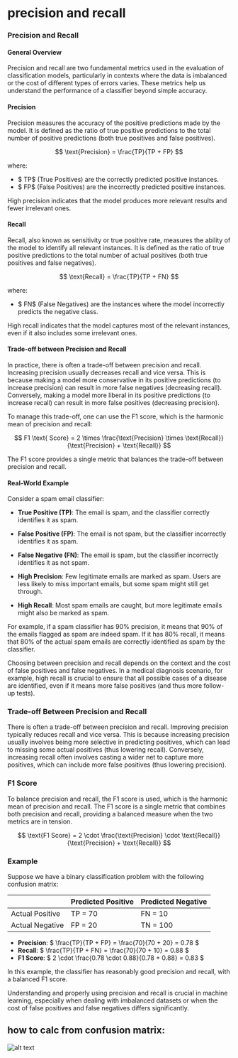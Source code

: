 # precision and recall

### Precision and Recall

#### General Overview

Precision and recall are two fundamental metrics used in the evaluation of classification models, particularly in contexts where the data is imbalanced or the cost of different types of errors varies. These metrics help us understand the performance of a classifier beyond simple accuracy.

#### Precision

Precision measures the accuracy of the positive predictions made by the model. It is defined as the ratio of true positive predictions to the total number of positive predictions (both true positives and false positives).

$$
\text{Precision} = \frac{TP}{TP + FP}
$$

where:
- $ TP$  (True Positives) are the correctly predicted positive instances.
- $ FP$  (False Positives) are the incorrectly predicted positive instances.

High precision indicates that the model produces more relevant results and fewer irrelevant ones.

#### Recall

Recall, also known as sensitivity or true positive rate, measures the ability of the model to identify all relevant instances. It is defined as the ratio of true positive predictions to the total number of actual positives (both true positives and false negatives).

$$
\text{Recall} = \frac{TP}{TP + FN}
$$

where:
- $ FN$  (False Negatives) are the instances where the model incorrectly predicts the negative class.

High recall indicates that the model captures most of the relevant instances, even if it also includes some irrelevant ones.

#### Trade-off between Precision and Recall

In practice, there is often a trade-off between precision and recall. Increasing precision usually decreases recall and vice versa. This is because making a model more conservative in its positive predictions (to increase precision) can result in more false negatives (decreasing recall). Conversely, making a model more liberal in its positive predictions (to increase recall) can result in more false positives (decreasing precision).

To manage this trade-off, one can use the F1 score, which is the harmonic mean of precision and recall:

$$
F1 \text{ Score} = 2 \times \frac{\text{Precision} \times \text{Recall}}{\text{Precision} + \text{Recall}}
$$

The F1 score provides a single metric that balances the trade-off between precision and recall.

#### Real-World Example

Consider a spam email classifier:

- **True Positive (TP)**: The email is spam, and the classifier correctly identifies it as spam.
- **False Positive (FP)**: The email is not spam, but the classifier incorrectly identifies it as spam.
- **False Negative (FN)**: The email is spam, but the classifier incorrectly identifies it as not spam.

- **High Precision**: Few legitimate emails are marked as spam. Users are less likely to miss important emails, but some spam might still get through.
- **High Recall**: Most spam emails are caught, but more legitimate emails might also be marked as spam.

For example, if a spam classifier has 90% precision, it means that 90% of the emails flagged as spam are indeed spam. If it has 80% recall, it means that 80% of the actual spam emails are correctly identified as spam by the classifier.

Choosing between precision and recall depends on the context and the cost of false positives and false negatives. In a medical diagnosis scenario, for example, high recall is crucial to ensure that all possible cases of a disease are identified, even if it means more false positives (and thus more follow-up tests).


### Trade-off Between Precision and Recall

There is often a trade-off between precision and recall. Improving precision typically reduces recall and vice versa. This is because increasing precision usually involves being more selective in predicting positives, which can lead to missing some actual positives (thus lowering recall). Conversely, increasing recall often involves casting a wider net to capture more positives, which can include more false positives (thus lowering precision).

### F1 Score

To balance precision and recall, the F1 score is used, which is the harmonic mean of precision and recall. The F1 score is a single metric that combines both precision and recall, providing a balanced measure when the two metrics are in tension.

$$ \text{F1 Score} = 2 \cdot \frac{\text{Precision} \cdot \text{Recall}}{\text{Precision} + \text{Recall}} $$

### Example

Suppose we have a binary classification problem with the following confusion matrix:

|               | Predicted Positive | Predicted Negative |
|---------------|--------------------|--------------------|
| Actual Positive | TP = 70            | FN = 10            |
| Actual Negative | FP = 20            | TN = 100           |

- **Precision**: $  \frac{TP}{TP + FP} = \frac{70}{70 + 20} = 0.78 $ 
- **Recall**: $  \frac{TP}{TP + FN} = \frac{70}{70 + 10} = 0.88 $ 
- **F1 Score**: $  2 \cdot \frac{0.78 \cdot 0.88}{0.78 + 0.88} = 0.83 $ 

In this example, the classifier has reasonably good precision and recall, with a balanced F1 score.

Understanding and properly using precision and recall is crucial in machine learning, especially when dealing with imbalanced datasets or when the cost of false positives and false negatives differs significantly.


## how to calc from confusion matrix:

![alt text](image-7.png)


